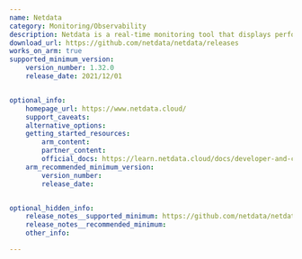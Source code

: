 ```yaml
---
name: Netdata
category: Monitoring/Observability
description: Netdata is a real-time monitoring tool that displays performance metrics every second in visually intuitive dashboards, compatible with servers, virtual machines and cloud environments.
download_url: https://github.com/netdata/netdata/releases
works_on_arm: true
supported_minimum_version:
    version_number: 1.32.0
    release_date: 2021/12/01


optional_info:
    homepage_url: https://www.netdata.cloud/
    support_caveats:
    alternative_options:
    getting_started_resources:
        arm_content:
        partner_content:
        official_docs: https://learn.netdata.cloud/docs/developer-and-contributor-corner/install-the-netdata-agent-from-a-git-checkout
    arm_recommended_minimum_version:
        version_number:
        release_date:


optional_hidden_info:
    release_notes__supported_minimum: https://github.com/netdata/netdata/releases/tag/v1.32.0
    release_notes__recommended_minimum:
    other_info:

---
```

